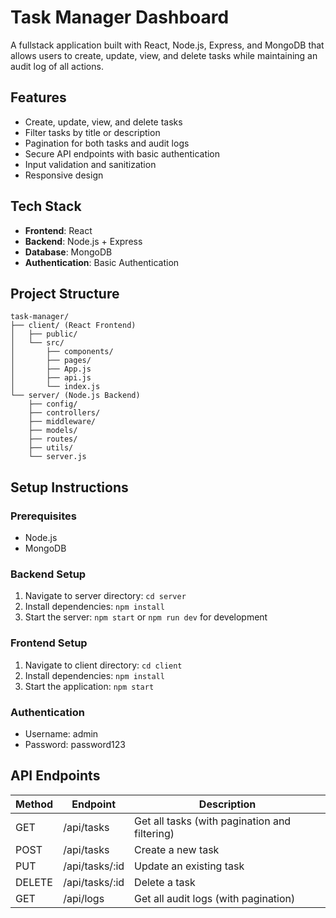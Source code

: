 # Task Manager Dashboard

A fullstack application built with React, Node.js, Express, and MongoDB that allows users to create, update, view, and delete tasks while maintaining an audit log of all actions.

## Features

- Create, update, view, and delete tasks
- Filter tasks by title or description
- Pagination for both tasks and audit logs
- Secure API endpoints with basic authentication
- Input validation and sanitization
- Responsive design

## Tech Stack

- **Frontend**: React
- **Backend**: Node.js + Express
- **Database**: MongoDB
- **Authentication**: Basic Authentication

## Project Structure

```
task-manager/
├── client/ (React Frontend)
│   ├── public/
│   └── src/
│       ├── components/
│       ├── pages/
│       ├── App.js
│       ├── api.js
│       └── index.js
└── server/ (Node.js Backend)
    ├── config/
    ├── controllers/
    ├── middleware/
    ├── models/
    ├── routes/
    ├── utils/
    └── server.js
```

## Setup Instructions

### Prerequisites
- Node.js
- MongoDB

### Backend Setup
1. Navigate to server directory: `cd server`
2. Install dependencies: `npm install`
3. Start the server: `npm start` or `npm run dev` for development

### Frontend Setup
1. Navigate to client directory: `cd client`
2. Install dependencies: `npm install`
3. Start the application: `npm start`

### Authentication
- Username: admin
- Password: password123

## API Endpoints

| Method | Endpoint | Description |
|--------|----------|-------------|
| GET    | /api/tasks | Get all tasks (with pagination and filtering) |
| POST   | /api/tasks | Create a new task |
| PUT    | /api/tasks/:id | Update an existing task |
| DELETE | /api/tasks/:id | Delete a task |
| GET    | /api/logs | Get all audit logs (with pagination) |

